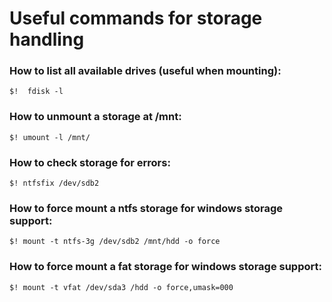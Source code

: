 # Useful commands for storage handling

### How to list all available drives (useful when mounting):
``` console
$!  fdisk -l
```

### How to unmount a storage at /mnt:

``` console
$! umount -l /mnt/
```

### How to check storage for errors:

``` console
$! ntfsfix /dev/sdb2
```


### How to force mount a ntfs storage for windows storage support:

``` console
$! mount -t ntfs-3g /dev/sdb2 /mnt/hdd -o force
```

### How to force mount a fat storage for windows storage support:

``` console
$! mount -t vfat /dev/sda3 /hdd -o force,umask=000
```



